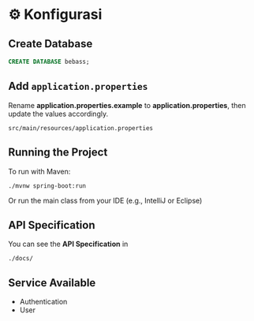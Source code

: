 # ⚙️ Konfigurasi

## Create Database

```sql
CREATE DATABASE bebass;
```

## Add ```application.properties```
Rename **application.properties.example**  to **application.properties**, then update the values accordingly.
```
src/main/resources/application.properties
```

## Running the Project
To run with Maven:
```
./mvnw spring-boot:run
```

Or run the main class from your IDE (e.g., IntelliJ or Eclipse)

## API Specification
You can see the **API Specification** in
```
./docs/
```

## Service Available
- Authentication
- User 


